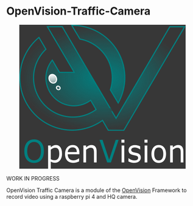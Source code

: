 # OpenVision-Traffic-Camera
<p align="center">
  <img src="https://github.com/joshkuminski/OpenVision/blob/main/Open-Vision/static/assets/OpenVisionA.png" alt="OpenVision">
</p>

WORK IN PROGRESS

OpenVision Traffic Camera is a module of the [OpenVision](https://github.com/joshkuminski/OpenVision) Framework to record video using a raspberry pi 4 and HQ camera.



